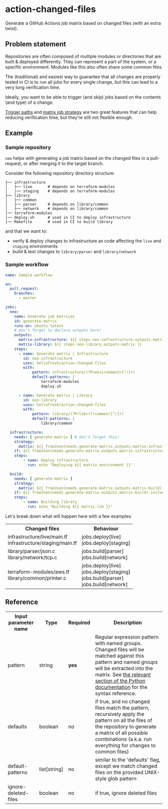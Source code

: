 # action-changed-files

Generate a GitHub Actions job matrix based on changed files (with an extra twist).

## Problem statement

Repositories are often composed of multiple modules or directories that are built & deployed differently. They can represent a part of the system, or a specific environment. Modules like this also often share some common files.

The (traditional) and easiest way to guarantee that all changes are properly tested in CI is to run all jobs for every single change, but this can lead to a very long verification time.

Ideally, you want to be able to trigger (and skip) jobs based on the contents (and type) of a change.

[Trigger paths](https://docs.github.com/en/actions/learn-github-actions/workflow-syntax-for-github-actions#example-including-paths) and [matrix job strategy](https://docs.github.com/en/actions/learn-github-actions/workflow-syntax-for-github-actions#jobsjob_idstrategymatrix) are two great features that can help reducing verification time, but they're still not flexible enough.

## Example

### Sample repository

`neo` helps with generating a job matrix based on the changed files in a pull-request, or after merging it to the target branch.

Consider the following repository directory structure:

```
├── infrastructure
│   ├── live       # depends on terraform-modules
|   |── staging    # depends on terraform-modules
├── library
│   ├── common
│   ├── parser     # depends on library/common
│   ├── network    # depends on library/common
|── terraform-modules
|── deploy.sh      # used in CI to deploy infrastructure
|── Makefile       # used in CI to build library
```

and that we want to:

* verify & deploy changes to infrastructure as code affecting the `live` and `staging` environments
* build & test changes to `library/parser` and `library/network`

### Sample workflow

```yaml
name: Sample workflow

on:
  pull_request:
    branches:
      - master

jobs:
  neo:
    name: Generate job matrices
    id: generate-matrix
    runs-on: ubuntu-latest
    # don't forget to declare outputs here!
    outputs:
      matrix-infrastructure: ${{ steps.neo-infrastructure.outputs.matrix }}
      matrix-library: ${{ steps.neo-library.outputs.matrix }}
    steps:
      - name: Generate matrix | Infrastructure
        id: neo-infrastructure
        uses: hellofresh/action-changed-files
        with:
            pattern: infrastructure/(?P<environment>[^/]+)
            default-patterns: |
                terraform-modules
                deploy.sh

      - name: Generate matrix | Library
        id: neo-library
        uses: hellofresh/action-changed-files
        with:
            pattern: library/(?P<lib>(?!common)[^/]+)
            default-patterns: |
                library/common

  infrastructure:
    needs: [ generate-matrix ] # don't forget this!
    strategy:
      matrix: ${{ fromJson(needs.generate-matrix.outputs.matrix-infrastructure) }}
    if: ${{ fromJson(needs.generate-matrix.outputs.matrix-infrastructure).include[0] }} # skip if the matrix is empty!
    steps:
        - name: Deploy infrastructure
          run: echo "Deploying ${{ matrix.environment }}"

  build:
    needs: [ generate-matrix ]
    strategy:
      matrix: ${{ fromJson(needs.generate-matrix.outputs.matrix-build) }}
    if: ${{ fromJson(needs.generate-matrix.outputs.matrix-build).include[0] }}
    steps:
        - name: Building library
          run: echo "Building ${{ matrix.lib }}"
```

Let's break down what will happen here with a few examples:

<table>
    <tr>
        <th>Changed files</th>
        <th>Behaviour</th>
    </tr>
    <tr>
        <td>
            infrastructure/live/main.tf<br>
            infrastructure/staging/main.tf<br>
        </td>
         <td>
            jobs.deploy[live]<br>
            jobs.deploy[staging]<br>
        </td>
    </tr>
    <tr>
        <td>
            library/parser/json.c<br>
            library/network/tcp.c<br>
        </td>
         <td>
            jobs.build[parser]<br>
            jobs.build[network]<br>
        </td>
    </tr>
    <tr>
        <td>
            terraform-modules/aws.tf<br>
            library/common/printer.c<br>
        </td>
         <td>
            jobs.deploy[live]<br>
            jobs.deploy[staging]<br>
            jobs.build[parser]<br>
            jobs.build[network]<br>
        </td>
    </tr>
</table>


## Reference

<table>
    <tr>
        <th width="20%">Input parameter name</th>
        <th>Type</th>
        <th>Required</th>
        <th>Description</th>
    </tr>
    <tr>
        <td>pattern</td>
        <td>string</td>
        <td><b>yes</b></td>
        <td>
            Regular expression pattern with named groups. Changed files will be matched against this pattern and named groups will be extracted into the matrix. See <a href="https://docs.python.org/3/howto/regex.html#non-capturing-and-named-groups">the relevant section of the Python documentation</a> for the syntax reference.
        </td>
    </tr>
    <tr>
        <td>defaults</td>
        <td>boolean</td>
        <td>no</td>
        <td>
            if true, and no changed files match the pattern, recursively apply the pattern on all the files of the repository to generate a matrix of all possible combinations (a.k.a. run everything for changes to common files)
        </td>
    </tr>
    <tr>
        <td>default-patterns</td>
        <td>list[string]</td>
        <td>no</td>
        <td>
            similar to the 'defaults' flag, except we match changed files on the provided UNIX-style glob pattern
        </td>
    </tr>
    <tr>
        <td>ignore-deleted-files</td>
        <td>boolean</td>
        <td>no</td>
        <td>
            if true, ignore deleted files
        </td>
    </tr>
</table>
